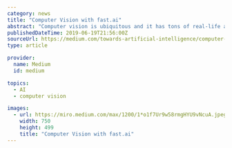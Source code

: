 ```yaml
---
category: news
title: "Computer Vision with fast.ai"
abstract: "Computer vision is ubiquitous and it has tons of real-life applications like object detection, face recognition, face verification, image classification, etc. and if you are interested in learning these concepts, but are not sure where to start, then don ..."
publishedDateTime: 2019-06-19T21:56:00Z
sourceUrl: https://medium.com/towards-artificial-intelligence/computer-vision-with-fast-ai-eea12918438d
type: article

provider:
  name: Medium
  id: medium

topics:
  - AI
  - computer vision

images:
  - url: https://miro.medium.com/max/1200/1*o1f7Ur9w58rmgHYU9vNcuA.jpeg
    width: 750
    height: 499
    title: "Computer Vision with fast.ai"
---
```

